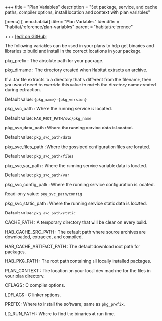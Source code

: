 +++
title = "Plan Variables"
description = "Set package, service, and cache paths, compiler options, install location and context with plan variables"

[menu]
  [menu.habitat]
    title = "Plan Variables"
    identifier = "habitat/reference/plan-variables"
    parent = "habitat/reference"

+++
[\[edit on GitHub\]](https://github.com/habitat-sh/habitat/blob/master/components/docs-chef-io/content/habitat/plan_variables.md)

The following variables can be used in your plans to help get binaries and libraries to build and install in the correct locations in your package.

pkg_prefix
: The absolute path for your package.

pkg_dirname
: The directory created when Habitat extracts an archive.

  If a .tar file extracts to a directory that's different from the filename, then you would need to override this value to match the directory name created during extraction.

  Default value: `{pkg_name}-{pkg_version}`

pkg_svc_path
: Where the running service is located.

  Default value: `HAB_ROOT_PATH/svc/pkg_name`

pkg_svc_data_path
: Where the running service data is located.

  Default value: `pkg_svc_path/data`

pkg_svc_files_path
: Where the gossiped configuration files are located.

  Default value: `pkg_svc_path/files`

pkg_svc_var_path
: Where the running service variable data is located.

  Default value: `pkg_svc_path/var`

pkg_svc_config_path
: Where the running service configuration is located.

  Read-only value: `pkg_svc_path/config`

pkg_svc_static_path
: Where the running service static data is located.

  Default value: `pkg_svc_path/static`

CACHE_PATH
: A temporary directory that will be clean on every build.

HAB_CACHE_SRC_PATH
: The default path where source archives are downloaded, extracted, and compiled.

HAB_CACHE_ARTIFACT_PATH
: The default download root path for packages.

HAB_PKG_PATH
: The root path containing all locally installed packages.

PLAN_CONTEXT
: The location on your local dev machine for the files in your plan directory.

CFLAGS
: C compiler options.

LDFLAGS
: C linker options.

PREFIX
: Where to install the software; same as `pkg_prefix`.

LD_RUN_PATH
: Where to find the binaries at run time.
